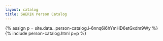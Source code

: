 ```yaml
---
layout: catalog
title: SWERIK Person Catalog
---
```

{% assign p = site.data._person-catalog.i-6nnq6i6hYmHD6etGxdm9Wy %}
{% include person-catalog.html p=p %}

